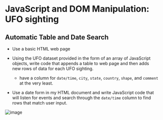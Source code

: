 # JavaScript and DOM Manipulation: UFO sighting

## Automatic Table and Date Search

* Use a basic HTML web page 

* Using the UFO dataset provided in the form of an array of JavaScript objects, write code that appends a table to web page and then adds new rows of data for each UFO sighting.

  * have a column for `date/time`, `city`, `state`, `country`, `shape`, and `comment` at the very least.

* Use a date form in my HTML document and write JavaScript code that will listen for events and search through the `date/time` column to find rows that match user input.


![image](image/UFO_sighting)

